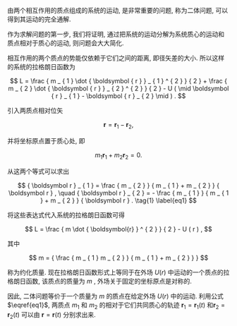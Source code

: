 由两个相互作用的质点组成的系统的运动, 是非常重要的问题, 称为二体问题, 可以得到其运动的完全通解.

作为求解问题的第一步, 我们将证明, 通过把系统的运动分解为系统质心的运动和质点相对于质心的运动, 则问题会大大简化.

相互作用的两个质点的势能仅依赖于它们之间的距离, 即径矢差的大小. 所以这样的系统的拉格朗日函数为

$$
L = \frac { m _ { 1 } \dot { \boldsymbol { r } } _ { 1 } ^ { 2 } } { 2 } + \frac { m _ { 2 } \dot { \boldsymbol { r } } _ { 2 } ^ { 2 } } { 2 } - U ( \mid \boldsymbol { r } _ { 1 } - \boldsymbol { r } _ { 2 } \mid ) .
$$

引入两质点相对位矢

$$
\boldsymbol r = \boldsymbol r _ { 1 } - \boldsymbol r _ { 2 } ,
$$

并将坐标原点置于质心处, 即

$$
m _ { 1 } \boldsymbol { r } _ { 1 } + m _ { 2 } \boldsymbol { r } _ { 2 } = 0 .
$$

从这两个等式可以求出

$$
{ \boldsymbol r } _ { 1 } = \frac { m _ { 2 } } { m _ { 1 } + m _ { 2 } } { \boldsymbol r } , \quad { \boldsymbol r } _ { 2 } = - \frac { m _ { 1 } } { m _ { 1 } + m _ { 2 } } { \boldsymbol r } . \tag{1} \label{eq1}
$$

将这些表达式代入系统的拉格朗日函数可得

$$
L = \frac { m \dot { \boldsymbol{r} } ^ { 2 } } { 2 } - U ( r ) ,
$$

其中

$$
m = { \frac { m _ { 1 } m _ { 2 } } { m _ { 1 } + m _ { 2 } } }
$$

称为约化质量. 现在拉格朗日函数形式上等同于在外场 $U ( r )$ 中运动的一个质点的拉格朗日函数, 该质点的质量为 $m$ , 外场关于固定的坐标原点是对称的.

因此, 二体问题等价于一个质量为 $m$ 的质点在给定外场 $U ( r )$ 中的运动. 利用公式$\eqref{eq1}$, 两质点 $m _ { 1 }$ 和 $m _ { 2 }$ 的相对于它们共同质心的轨迹 $\boldsymbol { r } _ { 1 } = \boldsymbol { r } _ { 1 } ( t )$ 和$\boldsymbol{r} _ { 2 }  = \boldsymbol{r} _ { 2 } ( t )$ 可以由 $\boldsymbol {r} = \boldsymbol{r} ( t )$ 分别求出来.